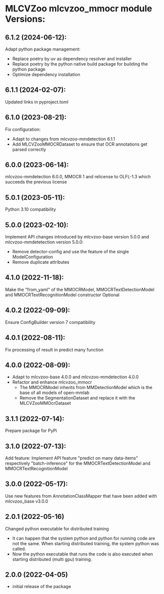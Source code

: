 # MLCVZoo mlcvzoo_mmocr module Versions:

6.1.2 (2024-06-12):
------------------
Adapt python package management:
- Replace poetry by uv as dependency resolver and installer
- Replace poetry by the python native build package for building the python package
- Optimize dependency installation

6.1.1 (2024-02-07):
------------------
Updated links in pyproject.toml

6.1.0 (2023-08-21):
----------------
Fix configuration:
- Adapt to changes from mlcvzoo-mmdetection 6.1.1
- Add MLCVZooMMOCRDataset to ensure that OCR annotations get parsed correctly

6.0.0 (2023-06-14):
----------------
mlcvzoo-mmdetection 6.0.0, MMOCR 1 and relicense to OLFL-1.3 which succeeds the previous license

5.0.1 (2023-05-11):
----------------
Python 3.10 compatibility

5.0.0 (2023-02-10):
----------------
Implement API changes introduced by mlcvzoo-base version 5.0.0 and
mlcvzoo-mmdetetection version 5.0.0:
- Remove detector-config and use the feature of the single ModelConfiguration
- Remove duplicate attributes

4.1.0 (2022-11-18):
------------------
Make the "from_yaml" of the MMOCRModel, MMOCRTextDetectionModel and MMOCRTextRecognitionModel constructor Optional

4.0.2 (2022-09-09):
------------------
Ensure ConfigBuilder version 7 compatibility

4.0.1 (2022-08-11):
------------------
Fix processing of result in predict many function

4.0.0 (2022-08-09):
------------------
- Adapt to mlcvzoo-base 4.0.0 and mlcvzoo-mmdetection 4.0.0
- Refactor and enhance mlcvzoo_mmocr
  - The MMOCRModel inherits from MMDetectionModel which is the base of all models of open-mmlab
  - Remove the SegmentationDataset and replace it with the MLCVZooMMOcrDataset

3.1.1 (2022-07-14):
------------------
Prepare package for PyPi

3.1.0 (2022-07-13):
------------------
Add feature: Implement API feature "predict on many data-items" respectively "batch-inference"
for the MMOCRTextDetectionModel and MMOCRTextRecognitionModel

3.0.0 (2022-05-17):
------------------
Use new features from AnnotationClassMapper that have been added with mlcvzoo_base v3.0.0

2.0.1 (2022-05-16)
------------------
Changed python executable for distributed training
- It can happen that the system python and python for running code are not the same. When starting distributed training, the system python was called.
- Now the python executable that runs the code is also executed when starting distributed (multi gpu) training.

2.0.0 (2022-04-05)
------------------
- initial release of the package
